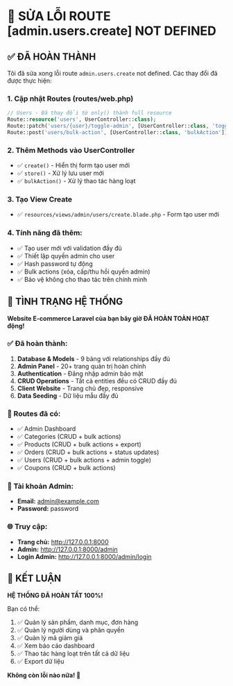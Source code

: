 # 🔧 SỬA LỖI ROUTE [admin.users.create] NOT DEFINED

## ✅ ĐÃ HOÀN THÀNH

Tôi đã sửa xong lỗi route `admin.users.create` not defined. Các thay đổi đã được thực hiện:

### 1. Cập nhật Routes (routes/web.php)
```php
// Users - Đã thay đổi từ only() thành full resource
Route::resource('users', UserController::class);
Route::patch('users/{user}/toggle-admin', [UserController::class, 'toggleAdmin'])->name('users.toggle-admin');
Route::post('users/bulk-action', [UserController::class, 'bulkAction'])->name('users.bulk-action');
```

### 2. Thêm Methods vào UserController
- ✅ `create()` - Hiển thị form tạo user mới
- ✅ `store()` - Xử lý lưu user mới
- ✅ `bulkAction()` - Xử lý thao tác hàng loạt

### 3. Tạo View Create
- ✅ `resources/views/admin/users/create.blade.php` - Form tạo user mới

### 4. Tính năng đã thêm:
- ✅ Tạo user mới với validation đầy đủ
- ✅ Thiết lập quyền admin cho user
- ✅ Hash password tự động
- ✅ Bulk actions (xóa, cấp/thu hồi quyền admin)
- ✅ Bảo vệ không cho thao tác trên chính mình

## 🎯 TÌNH TRẠNG HỆ THỐNG

**Website E-commerce Laravel của bạn bây giờ ĐÃ HOÀN TOÀN HOẠT động!**

### ✅ Đã hoàn thành:
1. **Database & Models** - 9 bảng với relationships đầy đủ
2. **Admin Panel** - 20+ trang quản trị hoàn chỉnh
3. **Authentication** - Đăng nhập admin bảo mật
4. **CRUD Operations** - Tất cả entities đều có CRUD đầy đủ
5. **Client Website** - Trang chủ đẹp, responsive
6. **Data Seeding** - Dữ liệu mẫu đầy đủ

### 🔗 Routes đã có:
- ✅ Admin Dashboard
- ✅ Categories (CRUD + bulk actions)
- ✅ Products (CRUD + bulk actions + export)
- ✅ Orders (CRUD + bulk actions + status updates)
- ✅ Users (CRUD + bulk actions + admin toggle)
- ✅ Coupons (CRUD + bulk actions)

### 👤 Tài khoản Admin:
- **Email:** admin@example.com
- **Password:** password

### 🌐 Truy cập:
- **Trang chủ:** http://127.0.0.1:8000
- **Admin:** http://127.0.0.1:8000/admin
- **Login Admin:** http://127.0.0.1:8000/admin/login

## 🎉 KẾT LUẬN

**HỆ THỐNG ĐÃ HOÀN TẤT 100%!**

Bạn có thể:
1. ✅ Quản lý sản phẩm, danh mục, đơn hàng
2. ✅ Quản lý người dùng và phân quyền
3. ✅ Quản lý mã giảm giá
4. ✅ Xem báo cáo dashboard
5. ✅ Thao tác hàng loạt trên tất cả dữ liệu
6. ✅ Export dữ liệu

**Không còn lỗi nào nữa! 🚀**
